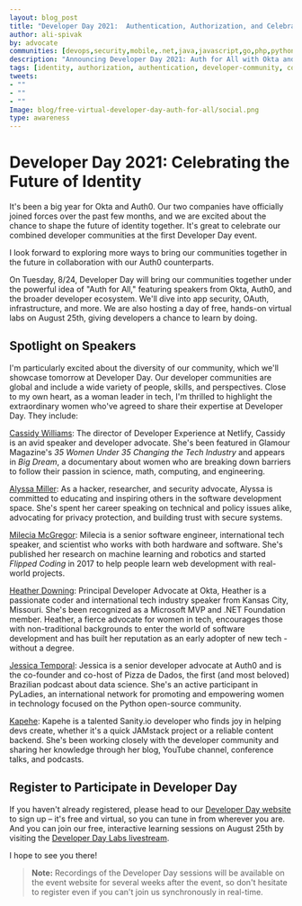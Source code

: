 ```yaml
---
layout: blog_post
title: "Developer Day 2021:  Authentication, Authorization, and Celebrating Our Diverse Developer Community"
author: ali-spivak
by: advocate 
communities: [devops,security,mobile,.net,java,javascript,go,php,python,ruby]
description: "Announcing Developer Day 2021: Auth for All with Okta and Auth0. Check out our speaker lineup, and register now. "
tags: [identity, authorization, authentication, developer-community, conference]
tweets:
- ""
- ""
- ""
Image: blog/free-virtual-developer-day-auth-for-all/social.png
type: awareness
---
```


# Developer Day 2021: Celebrating the Future of Identity


It's been a big year for Okta and Auth0. Our two companies have officially joined forces over the past few months, and we are excited about the chance to shape the future of identity together. It's great to celebrate our combined developer communities at the first Developer Day event. 

I look forward to exploring more ways to bring our communities together in the future in collaboration with our Auth0 counterparts. 

On Tuesday, 8/24, Developer Day will bring our communities together under the powerful idea of "Auth for All," featuring speakers from Okta, Auth0, and the broader developer ecosystem. We'll dive into app security, OAuth, infrastructure, and more. We are also hosting a day of free, hands-on virtual labs on August 25th, giving developers a chance to learn by doing. 

## Spotlight on Speakers

I'm particularly excited about the diversity of our community, which we'll showcase tomorrow at Developer Day. Our developer communities are global and include a wide variety of people, skills, and perspectives. Close to my own heart, as a woman leader in tech, I'm thrilled to highlight the extraordinary women who've agreed to share their expertise at Developer Day. They include:

[Cassidy Williams](https://cassidoo.co/): The director of Developer Experience at Netlify, Cassidy is an avid speaker and developer advocate. She's been featured in Glamour Magazine's *35 Women Under 35 Changing the Tech Industry* and appears in *Big Dream*, a documentary about women who are breaking down barriers to follow their passion in science, math, computing, and engineering. 

[Alyssa Miller](https://alyssasec.com/): As a hacker, researcher, and security advocate, Alyssa is committed to educating and inspiring others in the software development space. She's spent her career speaking on technical and policy issues alike, advocating for privacy protection, and building trust with secure systems.

[Milecia McGregor](https://www.mediavine.com/team/milecia-mcgregor/): Milecia is a senior software engineer, international tech speaker, and scientist who works with both hardware and software. She's published her research on machine learning and robotics and started *Flipped Coding* in 2017 to help people learn web development with real-world projects.

[Heather Downing](/blog/authors/heather-downing/): Principal Developer Advocate at Okta, Heather is a passionate coder and international tech industry speaker from Kansas City, Missouri.  She's been recognized as a Microsoft MVP and .NET Foundation member. Heather, a fierce advocate for women in tech, encourages those with non-traditional backgrounds to enter the world of software development and has built her reputation as an early adopter of new tech - without a degree.

[Jessica Temporal](https://jtemporal.com/): Jessica is a senior developer advocate at Auth0 and is the co-founder and co-host of Pizza de Dados, the first (and most beloved) Brazilian podcast about data science. She's an active participant in PyLadies, an international network for promoting and empowering women in technology focused on the Python open-source community.

[ Kapehe](https://www.sanity.io/exchange/community/kapehe): Kapehe is a talented Sanity.io developer who finds joy in helping devs create, whether it's a quick JAMstack project or a reliable content backend. She's been working closely with the developer community and sharing her knowledge through her blog, YouTube channel, conference talks, and podcasts.

## Register to Participate in Developer Day

If you haven't already registered, please head to our [Developer Day website](https://www.okta.com/developerday/) to sign up – it's free and virtual, so you can tune in from wherever you are. And you can join our free, interactive learning sessions on August 25th by visiting the [Developer Day Labs livestream](https://developer-day.live/).

I hope to see you there!


>**Note:** Recordings of the Developer Day sessions will be available on the event website for several weeks after the event, so don't hesitate to register even if you can't join us synchronously in real-time. 

